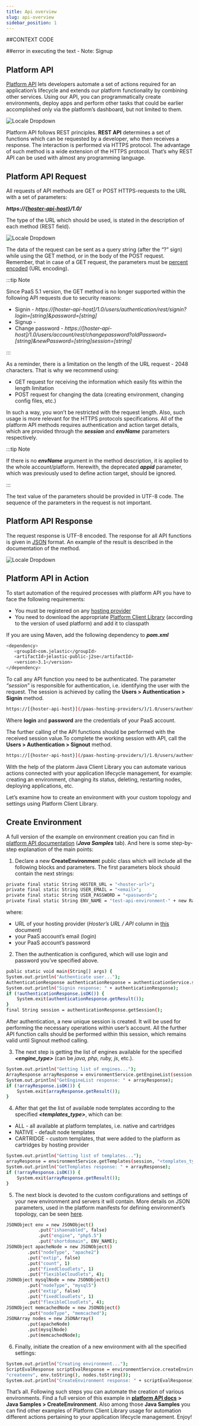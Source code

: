 ```yaml
---
title: Api overview
slug: api-overview
sidebar_position: 1
---
```


##CONTEXT CODE

##error in executing the text - Note: Signup

## Platform API

[Platform API](https://cloudmydc.com/) lets developers automate a set of actions required for an application’s lifecycle and extends our platform functionality by combining other services. Using our API, you can programmatically create environments, deploy apps and perform other tasks that could be earlier accomplished only via the platform’s dashboard, but not limited to them.

<div style={{
    display:'flex',
    justifyContent: 'center',
    margin: '0 0 1rem 0'
}}>

![Locale Dropdown](./img/APIOverview/01-platform-api.png)

</div>

Platform API follows REST principles. **REST API** determines a set of functions which can be requested by a developer, who then receives a response. The interaction is performed via HTTPS protocol. The advantage of such method is a wide extension of the HTTPS protocol. That’s why REST API can be used with almost any programming language.

## Platform API Request

All requests of API methods are GET or POST HTTPS-requests to the URL with a set of parameters:

**_https://_**[**_{hoster-api-host}_**](/docs/QuickStart/Hosters%20List%20&%20Info)**_/1.0/_**

The type of the URL which should be used, is stated in the description of each method (REST field).

<div style={{
    display:'flex',
    justifyContent: 'center',
    margin: '0 0 1rem 0'
}}>

![Locale Dropdown](./img/APIOverview/02-rest-link.png)

</div>

The data of the request can be sent as a query string (after the “?” sign) while using the GET method, or in the body of the POST request. Remember, that in case of a GET request, the parameters must be [percent encoded](https://en.wikipedia.org/wiki/Percent-encoding) (URL encoding).

:::tip Note

Since PaaS 5.1 version, the GET method is no longer supported within the following API requests due to security reasons:

- Signin - _https://[hoster-api-host]/1.0/users/authentication/rest/signin?login=[string]&password=[string]_
- Signup -
- Change password - _https://[hoster-api-host]/1.0/users/account/rest/changepassword?oldPassword=[string]&newPassword=[string]session=[string]_

:::

As a reminder, there is a limitation on the length of the URL request - 2048 characters. That is why we recommend using:

- GET request for receiving the information which easily fits within the length limitation
- POST request for changing the data (creating environment, changing config files, etc.)

In such a way, you won’t be restricted with the request length. Also, such usage is more relevant for the HTTPS protocols specifications. All of the platform API methods requires authentication and action target details, which are provided through the **_session_** and **_envName_** parameters respectively.

:::tip Note

If there is no **_envName_** argument in the method description, it is applied to the whole account/platform. Herewith, the deprecated **_appid_** parameter, which was previously used to define action target, should be ignored.

:::

The text value of the parameters should be provided in UTF-8 code. The sequence of the parameters in the request is not important.

## Platform API Response

The request response is UTF-8 encoded. The response for all API functions is given in [JSON](https://en.wikipedia.org/wiki/JSON) format. An example of the result is described in the documentation of the method.

<div style={{
    display:'flex',
    justifyContent: 'center',
    margin: '0 0 1rem 0'
}}>

![Locale Dropdown](./img/APIOverview/03-signin-method.png)

</div>

## Platform API in Action

To start automation of the required processes with platform API you have to face the following requirements:

- You must be registered on any [hosting provider](/docs/QuickStart/Hosters%20List%20&%20Info)
- You need to download the appropriate [Platform Client Library](https://mvnrepository.com/artifact/com.jelastic/jelastic-public-j2se) (according to the version of used platform) and add it to classpath

If you are using Maven, add the following dependency to **_pom.xml_**

```bash
<dependency>
   <groupId>com.jelastic</groupId>
   <artifactId>jelastic-public-j2se</artifactId>
   <version>3.1</version>
</dependency>
```

To call any API function you need to be authenticated. The parameter _“session”_ is responsible for authentication, i.e. identifying the user with the request. The session is achieved by calling the **Users > Authentication > Signin** method.

```bash
https://[{hoster-api-host}](/paas-hosting-providers/)/1.0/users/authentication/rest/signin?login=[string]&password=[string]
```

Where **login** and **password** are the credentials of your PaaS account.

The further calling of the API functions should be performed with the received session value.To complete the working session with API, call the **Users > Authentication > Signout** method.

```bash
https://[{hoster-api-host}](/paas-hosting-providers/)/1.0/users/authentication/rest/signout?session=[string]
```

With the help of the platorm Java Client Library you can automate various actions connected with your application lifecycle management, for example: creating an environment, changing its status, deleting, restarting nodes, deploying applications, etc.

Let’s examine how to create an environment with your custom topology and settings using Platform Client Library.

## Create Environment

A full version of the example on environment creation you can find in [platform API documentation](https://cloudmydc.com/) (**_Java Samples_** tab). And here is some step-by-step explanation of the main points:

1. Declare a new **CreateEnvironmen**t public class which will include all the following blocks and parameters. The first parameters block should contain the next strings:

```bash
private final static String HOSTER_URL = "<hoster-url>";
private final static String USER_EMAIL = "<email>";
private final static String USER_PASSWORD = "<password>";
private final static String ENV_NAME = "test-api-environment-" + new Random().nextInt(100);
```

where:

- URL of your hosting provider (_Hoster’s URL / API_ column in [this](/docs/QuickStart/Hosters%20List%20&%20Info) document)
- your PaaS account’s email (login)
- your PaaS account’s password

2. Then the authentication is configured, which will use login and password you’ve specified above.

```bash
public static void main(String[] args) {
System.out.println("Authenticate user...");
AuthenticationResponse authenticationResponse = authenticationService.signin(USER_EMAIL, USER_PASSWORD);
System.out.println("Signin response: " + authenticationResponse);
if (!authenticationResponse.isOK()) {
    System.exit(authenticationResponse.getResult());
}
final String session = authenticationResponse.getSession();
```

After authentication, a new unique session is created. It will be used for performing the necessary operations within user’s account. All the further API function calls should be performed within this session, which remains valid until Signout method calling.

3. The next step is getting the list of engines available for the specified **_<engine_type>_** (can be _java, php, ruby, js_, etc.).

```bash
System.out.println("Getting list of engines...");
ArrayResponse arrayResponse = environmentService.getEngineList(session, "<engine_type>");
System.out.println("GetEngineList response: " + arrayResponse);
if (!arrayResponse.isOK()) {
    System.exit(arrayResponse.getResult());
}
```

4. After that get the list of available node templates according to the specified **_<templates_type>_**, which can be:

- ALL - all available at platform templates, i.e. native and cartridges
- NATIVE - default node templates
- CARTRIDGE - custom templates, that were added to the platform as cartridges by hosting provider

```bash
System.out.println("Getting list of templates...");
arrayResponse = environmentService.getTemplates(session, "<templates_type>", false);
System.out.println("GetTemplates response: " + arrayResponse);
if (!arrayResponse.isOK()) {
    System.exit(arrayResponse.getResult());
}
```

5. The next block is devoted to the custom configurations and settings of your new environment and servers it will contain. More details on JSON parameters, used in the platform manifests for defining environment’s topology, can be seen [here](/docs/Deployment%20Tools/Cloud%20Scripting%20&%20JPS/Application%20Manifest).

```bash
JSONObject env = new JSONObject()
            .put("ishaenabled", false)
            .put("engine", "php5.5")
            .put("shortdomain", ENV_NAME);
JSONObject apacheNode = new JSONObject()
        .put("nodeType", "apache2")
        .put("extip", false)
        .put("count", 1)
        .put("fixedCloudlets", 1)
        .put("flexibleCloudlets", 4);
JSONObject mysqlNode = new JSONObject()
        .put("nodeType", "mysql5")
        .put("extip", false)
        .put("fixedCloudlets", 1)
        .put("flexibleCloudlets", 4);
JSONObject memcachedNode = new JSONObject()
        .put("nodeType", "memcached");
JSONArray nodes = new JSONArray()
        .put(apacheNode)
        .put(mysqlNode)
        .put(memcachedNode);
```

6. Finally, initiate the creation of a new environment with all the specified settings:

```bash
System.out.println("Creating environment...");
ScriptEvalResponse scriptEvalResponse = environmentService.createEnvironment(session,
"createenv", env.toString(), nodes.toString());
System.out.println("CreateEnvironment response: " + scriptEvalResponse);
```

That’s all. Following such steps you can automate the creation of various environments. Find a full version of this example in [**platform API docs**](https://cloudmydc.com/) **> Java Samples > CreateEnvironment**. Also among those **Java Samples** you can find other examples of Platform Client Library usage for automation different actions pertaining to your application lifecycle management. Enjoy!

